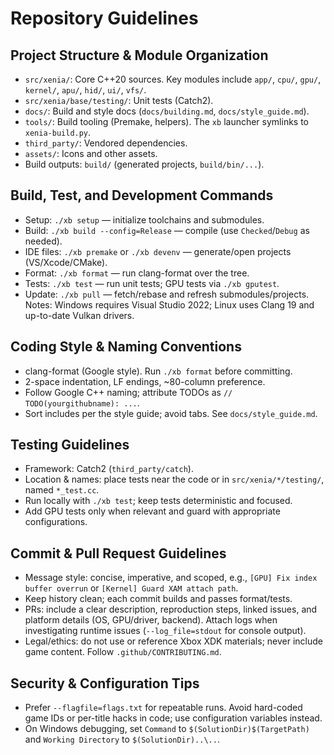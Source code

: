 # Repository Guidelines

## Project Structure & Module Organization
- `src/xenia/`: Core C++20 sources. Key modules include `app/`, `cpu/`, `gpu/`, `kernel/`, `apu/`, `hid/`, `ui/`, `vfs/`.
- `src/xenia/base/testing/`: Unit tests (Catch2).
- `docs/`: Build and style docs (`docs/building.md`, `docs/style_guide.md`).
- `tools/`: Build tooling (Premake, helpers). The `xb` launcher symlinks to `xenia-build.py`.
- `third_party/`: Vendored dependencies.
- `assets/`: Icons and other assets.
- Build outputs: `build/` (generated projects, `build/bin/...`).

## Build, Test, and Development Commands
- Setup: `./xb setup` — initialize toolchains and submodules.
- Build: `./xb build --config=Release` — compile (use `Checked`/`Debug` as needed).
- IDE files: `./xb premake` or `./xb devenv` — generate/open projects (VS/Xcode/CMake).
- Format: `./xb format` — run clang-format over the tree.
- Tests: `./xb test` — run unit tests; GPU tests via `./xb gputest`.
- Update: `./xb pull` — fetch/rebase and refresh submodules/projects.
Notes: Windows requires Visual Studio 2022; Linux uses Clang 19 and up-to-date Vulkan drivers.

## Coding Style & Naming Conventions
- clang-format (Google style). Run `./xb format` before committing.
- 2-space indentation, LF endings, ~80-column preference.
- Follow Google C++ naming; attribute TODOs as `// TODO(yourgithubname): ...`.
- Sort includes per the style guide; avoid tabs. See `docs/style_guide.md`.

## Testing Guidelines
- Framework: Catch2 (`third_party/catch`).
- Location & names: place tests near the code or in `src/xenia/*/testing/`, named `*_test.cc`.
- Run locally with `./xb test`; keep tests deterministic and focused.
- Add GPU tests only when relevant and guard with appropriate configurations.

## Commit & Pull Request Guidelines
- Message style: concise, imperative, and scoped, e.g., `[GPU] Fix index buffer overrun` or `[Kernel] Guard XAM attach path`.
- Keep history clean; each commit builds and passes format/tests.
- PRs: include a clear description, reproduction steps, linked issues, and platform details (OS, GPU/driver, backend). Attach logs when investigating runtime issues (`--log_file=stdout` for console output).
- Legal/ethics: do not use or reference Xbox XDK materials; never include game content. Follow `.github/CONTRIBUTING.md`.

## Security & Configuration Tips
- Prefer `--flagfile=flags.txt` for repeatable runs. Avoid hard-coded game IDs or per-title hacks in code; use configuration variables instead.
- On Windows debugging, set `Command` to `$(SolutionDir)$(TargetPath)` and `Working Directory` to `$(SolutionDir)..\..`.

